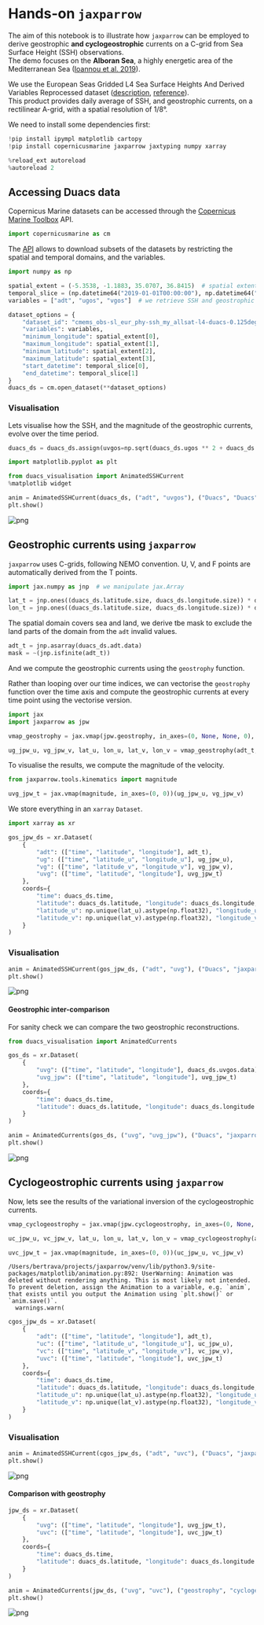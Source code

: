 # Hands-on `jaxparrow`

The aim of this notebook is to illustrate how `jaxparrow` can be employed to derive geostrophic **and cyclogeostrophic** currents on a C-grid from Sea Surface Height (SSH) observations.  
The demo focuses on the **Alboran Sea**, a highly energetic area of the Mediterranean Sea ([Ioannou et al. 2019](https://doi.org/10.1029/2019JC015031)).

We use the European Seas Gridded L4 Sea Surface Heights And Derived Variables Reprocessed dataset ([description](https://data.marine.copernicus.eu/product/SEALEVEL_EUR_PHY_L4_MY_008_068/description), [reference](https://doi.org/10.48670/moi-00141)).  
This product provides daily average of SSH, and geostrophic currents, on a rectilinear A-grid, with a spatial resolution of 1/8°.

We need to install some dependencies first:


```python
!pip install ipympl matplotlib cartopy
!pip install copernicusmarine jaxparrow jaxtyping numpy xarray

%reload_ext autoreload
%autoreload 2
```

## Accessing Duacs data

Copernicus Marine datasets can be accessed through the [Copernicus Marine Toolbox](https://help.marine.copernicus.eu/en/collections/4060068-copernicus-marine-toolbox) API.


```python
import copernicusmarine as cm
```

The [API](https://help.marine.copernicus.eu/en/collections/5821001-python-library-api) allows to download subsets of the datasets by restricting the spatial and temporal domains, and the variables.


```python
import numpy as np

spatial_extent = (-5.3538, -1.1883, 35.0707, 36.8415)  # spatial extent (lon0, lon1, lat0, lat1) of the Alboran Sea
temporal_slice = (np.datetime64("2019-01-01T00:00:00"), np.datetime64("2019-12-31T23:59:59"))  # we look at the 2019 data for our demo
variables = ["adt", "ugos", "vgos"]  # we retrieve SSH and geostrophic currents (for comparison) data

dataset_options = {
    "dataset_id": "cmems_obs-sl_eur_phy-ssh_my_allsat-l4-duacs-0.125deg_P1D",
    "variables": variables,
    "minimum_longitude": spatial_extent[0],
    "maximum_longitude": spatial_extent[1],
    "minimum_latitude": spatial_extent[2],
    "maximum_latitude": spatial_extent[3],
    "start_datetime": temporal_slice[0],
    "end_datetime": temporal_slice[1]
}
duacs_ds = cm.open_dataset(**dataset_options)
```


### Visualisation

Lets visualise how the SSH, and the magnitude of the geostrophic currents, evolve over the time period.


```python
duacs_ds = duacs_ds.assign(uvgos=np.sqrt(duacs_ds.ugos ** 2 + duacs_ds.vgos ** 2))
```


```python
import matplotlib.pyplot as plt

from duacs_visualisation import AnimatedSSHCurrent
%matplotlib widget

anim = AnimatedSSHCurrent(duacs_ds, ("adt", "uvgos"), ("Duacs", "Duacs"))
plt.show()
```


    
![png](https://github.com/meom-group/jaxparrow/blob/main/notebooks/duacs_alboran/output_9_0.png?raw=true)



## Geostrophic currents using `jaxparrow`

`jaxparrow` uses C-grids, following NEMO convention. U, V, and F points are automatically derived from the T points.


```python
import jax.numpy as jnp  # we manipulate jax.Array

lat_t = jnp.ones((duacs_ds.latitude.size, duacs_ds.longitude.size)) * duacs_ds.latitude.data.reshape(-1, 1)
lon_t = jnp.ones((duacs_ds.latitude.size, duacs_ds.longitude.size)) * duacs_ds.longitude.data
```

The spatial domain covers sea and land, we derive tbe mask to exclude the land parts of the domain from the `adt` invalid values.


```python
adt_t = jnp.asarray(duacs_ds.adt.data)
mask = ~(jnp.isfinite(adt_t))
```

And we compute the geostrophic currents using the `geostrophy` function.

Rather than looping over our time indices, we can vectorise the `geostrophy` function over the time axis and compute the geostrophic currents at every time point using the vectorise version.


```python
import jax
import jaxparrow as jpw

vmap_geostrophy = jax.vmap(jpw.geostrophy, in_axes=(0, None, None, 0), out_axes=(0, 0, None, None, None, None))

ug_jpw_u, vg_jpw_v, lat_u, lon_u, lat_v, lon_v = vmap_geostrophy(adt_t, lat_t, lon_t, mask)
```

To visualise the results, we compute the magnitude of the velocity.


```python
from jaxparrow.tools.kinematics import magnitude

uvg_jpw_t = jax.vmap(magnitude, in_axes=(0, 0))(ug_jpw_u, vg_jpw_v)
```

We store everything in an `xarray` `Dataset`.


```python
import xarray as xr

gos_jpw_ds = xr.Dataset(
    {
        "adt": (["time", "latitude", "longitude"], adt_t),
        "ug": (["time", "latitude_u", "longitude_u"], ug_jpw_u),
        "vg": (["time", "latitude_v", "longitude_v"], vg_jpw_v),
        "uvg": (["time", "latitude", "longitude"], uvg_jpw_t)
    },
    coords={
        "time": duacs_ds.time,
        "latitude": duacs_ds.latitude, "longitude": duacs_ds.longitude, 
        "latitude_u": np.unique(lat_u).astype(np.float32), "longitude_u": np.unique(lon_u).astype(np.float32), 
        "latitude_v": np.unique(lat_v).astype(np.float32), "longitude_v": np.unique(lon_v).astype(np.float32)
    }
)
```

### Visualisation


```python
anim = AnimatedSSHCurrent(gos_jpw_ds, ("adt", "uvg"), ("Duacs", "jaxparrow (geos)"))
plt.show()
```



![png](https://github.com/meom-group/jaxparrow/blob/main/notebooks/duacs_alboran/output_22_0.png?raw=true)



#### Geostrophic inter-comparison

For sanity check we can compare the two geostrophic reconstructions.


```python
from duacs_visualisation import AnimatedCurrents

gos_ds = xr.Dataset(
    {
        "uvg": (["time", "latitude", "longitude"], duacs_ds.uvgos.data),
        "uvg_jpw": (["time", "latitude", "longitude"], uvg_jpw_t)
    },
    coords={
        "time": duacs_ds.time,
        "latitude": duacs_ds.latitude, "longitude": duacs_ds.longitude
    }
)

anim = AnimatedCurrents(gos_ds, ("uvg", "uvg_jpw"), ("Duacs", "jaxparrow"))
plt.show()
```



![png](https://github.com/meom-group/jaxparrow/blob/main/notebooks/duacs_alboran/output_24_0.png?raw=true)



## Cyclogeostrophic currents using `jaxparrow`

Now, lets see the results of the variational inversion of the cyclogeostrophic currents.


```python
vmap_cyclogeostrophy = jax.vmap(jpw.cyclogeostrophy, in_axes=(0, None, None, 0), out_axes=(0, 0, None, None, None, None))

uc_jpw_u, vc_jpw_v, lat_u, lon_u, lat_v, lon_v = vmap_cyclogeostrophy(adt_t, lat_t, lon_t, mask)

uvc_jpw_t = jax.vmap(magnitude, in_axes=(0, 0))(uc_jpw_u, vc_jpw_v)
```

    /Users/bertrava/projects/jaxparrow/venv/lib/python3.9/site-packages/matplotlib/animation.py:892: UserWarning: Animation was deleted without rendering anything. This is most likely not intended. To prevent deletion, assign the Animation to a variable, e.g. `anim`, that exists until you output the Animation using `plt.show()` or `anim.save()`.
      warnings.warn(



```python
cgos_jpw_ds = xr.Dataset(
    {
        "adt": (["time", "latitude", "longitude"], adt_t),
        "uc": (["time", "latitude_u", "longitude_u"], uc_jpw_u),
        "vc": (["time", "latitude_v", "longitude_v"], vc_jpw_v),
        "uvc": (["time", "latitude", "longitude"], uvc_jpw_t)
    },
    coords={
        "time": duacs_ds.time,
        "latitude": duacs_ds.latitude, "longitude": duacs_ds.longitude, 
        "latitude_u": np.unique(lat_u).astype(np.float32), "longitude_u": np.unique(lon_u).astype(np.float32), 
        "latitude_v": np.unique(lat_v).astype(np.float32), "longitude_v": np.unique(lon_v).astype(np.float32)
    }
)
```

### Visualisation


```python
anim = AnimatedSSHCurrent(cgos_jpw_ds, ("adt", "uvc"), ("Duacs", "jaxparrow (cyclogeos)"))
plt.show()
```



![png](https://github.com/meom-group/jaxparrow/blob/main/notebooks/duacs_alboran/output_29_0.png?raw=true)



#### Comparison with geostrophy


```python
jpw_ds = xr.Dataset(
    {
        "uvg": (["time", "latitude", "longitude"], uvg_jpw_t),
        "uvc": (["time", "latitude", "longitude"], uvc_jpw_t)
    },
    coords={
        "time": duacs_ds.time,
        "latitude": duacs_ds.latitude, "longitude": duacs_ds.longitude
    }
)

anim = AnimatedCurrents(jpw_ds, ("uvg", "uvc"), ("geostrophy", "cyclogeostrophy"))
plt.show()
```



![png](https://github.com/meom-group/jaxparrow/blob/main/notebooks/duacs_alboran/output_31_0.png?raw=true)


